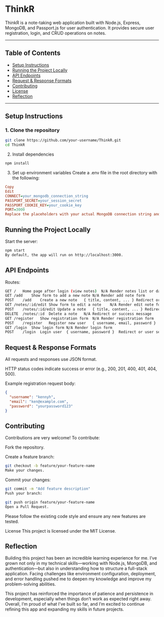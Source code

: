 # ThinkR

ThinkR is a note-taking web application built with Node.js, Express, MongoDB, and Passport.js for user authentication. It provides secure user registration, login, and CRUD operations on notes.

---

## Table of Contents

- [Setup Instructions](#setup-instructions)
- [Running the Project Locally](#running-the-project-locally)
- [API Endpoints](#api-endpoints)
- [Request & Response Formats](#request--response-formats)
- [Contributing](#contributing)
- [License](#license)
- [Reflection](#reflection)
  
---

## Setup Instructions

### 1. Clone the repository

```bash
git clone https://github.com/your-username/ThinkR.git
cd ThinkR
```

2. Install dependencies

```bash
npm install
```

3. Set up environment variables
Create a .env file in the root directory with the following:

```ini
Copy
Edit
CONNECT=your_mongodb_connection_string
PASSPORT_SECRET=your_session_secret
PASSPORT_COOKIE_KEY=your_cookie_key
PORT=3000
Replace the placeholders with your actual MongoDB connection string and secret keys.
```

## Running the Project Locally
Start the server:

```bash
npm start
By default, the app will run on http://localhost:3000.
```

## API Endpoints
Routes:

```bash
GET	/	Home page after login (view notes)	N/A	Render notes list or dashboard
GET	/add	Show form to add a new note	N/A	Render add note form
POST	/add	Create a new note	{ title, content, ... }	Redirect or success message
GET	/notes/:id/edit	Show form to edit a note	N/A	Render edit note form
POST	/notes/:id/edit	Update a note	{ title, content, ... }	Redirect or success message
DELETE	/notes/:id	Delete a note	N/A	Redirect or success message
GET	/register	Show registration form	N/A	Render registration form
POST	/register	Register new user	{ username, email, password }	Redirect or success message
GET	/login	Show login form	N/A	Render login form
POST	/login	Login user	{ username, password }	Redirect or user session setup
```

## Request & Response Formats
All requests and responses use JSON format.

HTTP status codes indicate success or error (e.g., 200, 201, 400, 401, 404, 500).

Example registration request body:
```json
{
  "username": "kennyh",
  "email": "ken@example.com",
  "password": "yourpassword123"
}
```

## Contributing
Contributions are very welcome! To contribute:

Fork the repository.

Create a feature branch:

```bash
git checkout -b feature/your-feature-name
Make your changes.
```

Commit your changes:

```bash
git commit -m "Add feature description"
Push your branch:
```

```bash
git push origin feature/your-feature-name
Open a Pull Request.
```

Please follow the existing code style and ensure any new features are tested.

License
This project is licensed under the MIT License.

## Reflection 
Building this project has been an incredible learning experience for me. I’ve grown not only in my technical skills—working with Node.js, MongoDB, and authentication—but also in understanding how to structure a full-stack application. Facing challenges like environment configuration, deployment, and error handling pushed me to deepen my knowledge and improve my problem-solving abilities.

This project has reinforced the importance of patience and persistence in development, especially when things don’t work as expected right away. Overall, I’m proud of what I’ve built so far, and I’m excited to continue refining this app and expanding my skills in future projects.

